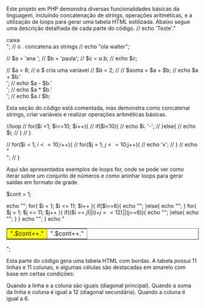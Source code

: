 Este projeto em PHP demonstra diversas funcionalidades básicas da linguagem, incluindo concatenação de strings, operações aritméticas, e a utilização de loops para gerar uma tabela HTML estilizada. Abaixo segue uma descrição detalhada de cada parte do código.
// echo 'Teste'."<div>caixa</div>"; // o . concatena as strings
// echo "ola walter";

// $a = 'ana ';
// $b = 'paula';
// $c = $a.$b;
// echo $c;

// $a = 8; // o $ cria uma variavel
// $b = 2;
// // $soma = $a + $b;
// echo $a + $b.'<br>';
// echo $a - $b.'<br>';
// echo $a * $b.'<br>';
// echo $a / $b;

Esta seção do código está comentada, mas demonstra como concatenar strings, criar variáveis e realizar operações aritméticas básicas.

//loop
// for($i =1; $i<=10; $i++){
//     if($i<10){
//         echo $i. '-';
//     }else{
//         echo $i;
//     }
// }

// for($i = 1; $i<=10;$i++){
//     for($j = 1; $j<= 10;$j++){
//         echo 'x';
//     }
//     echo "<br>";
// }

Aqui são apresentados exemplos de loops for, onde se pode ver como iterar sobre um conjunto de números e como aninhar loops para gerar saídas em formato de grade.

$cont = 1;

echo "<table border ='1'>";
for( $i = 1; $i <= 11; $i++ ){
    if($i==6){
        echo "<tr bgcolor='yellow'>";
    }else{
        echo "<tr>";
    }
    for( $j = 1; $j <= 11; $j++ ){
        if(($i == $j) || ($i+$j==12) || ($j==6)){
            echo "<td bgcolor='yellow'>".$cont++."</td>";
        }else{
            echo "<td>".$cont++."</td>";
        }
    }
    echo "</tr>";
}
echo "</table>";

Esta parte do código gera uma tabela HTML com bordas. A tabela possui 11 linhas e 11 colunas, e algumas células são destacadas em amarelo com base em certas condições:

Quando a linha e a coluna são iguais (diagonal principal).
Quando a soma da linha e coluna é igual a 12 (diagonal secundária).
Quando a coluna é igual a 6.
